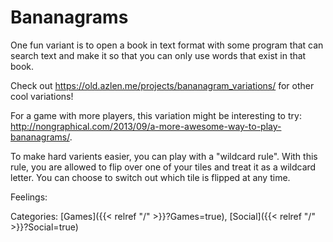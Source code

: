 # Bananagrams

One fun variant is to open a book in text format with some program that can search text and make it so that you can only use words that exist in that book.

Check out https://old.azlen.me/projects/bananagram_variations/ for other cool variations!

For a game with more players, this variation might be interesting to try: http://nongraphical.com/2013/09/a-more-awesome-way-to-play-bananagrams/.

To make hard varients easier, you can play with a "wildcard rule".  With this rule, you are allowed to flip over one of your tiles and treat it as a wildcard letter.  You can choose to switch out which tile is flipped at any time.

Feelings:

Categories:
[Games]({{< relref "/" >}}?Games=true),
[Social]({{< relref "/" >}}?Social=true)